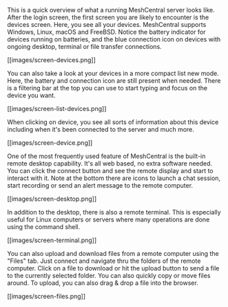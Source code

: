 This is a quick overview of what a running MeshCentral server looks like. After the login screen, the first screen you are likely to encounter is the devices screen. Here, you see all your devices. MeshCentral supports Windows, Linux, macOS and FreeBSD. Notice the battery indicator for devices running on batteries, and the blue connection icon on devices with ongoing desktop, terminal or file transfer connections.

[[images/screen-devices.png]]

You can also take a look at your devices in a more compact list new mode. Here, the battery and connection icon are still present when needed. There is a filtering bar at the top you can use to start typing and focus on the device you want.

[[images/screen-list-devices.png]]

When clicking on device, you see all sorts of information about this device including when it's been connected to the server and much more.

[[images/screen-device.png]]

One of the most frequently used feature of MeshCentral is the built-in remote desktop capability. It's all web based, no extra software needed. You can click the connect button and see the remote display and start to interact with it. Note at the bottom there are icons to launch a chat session, start recording or send an alert message to the remote computer.

[[images/screen-desktop.png]]

In addition to the desktop, there is also a remote terminal. This is especially useful for Linux computers or servers where many operations are done using the command shell.

[[images/screen-terminal.png]]

You can also upload and download files from a remote computer using the "Files" tab. Just connect and navigate thru the folders of the remote computer. Click on a file to download or hit the upload button to send a file to the currently selected folder. You can also quickly copy or move files around. To upload, you can also drag & drop a file into the browser.

[[images/screen-files.png]]